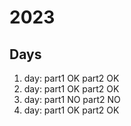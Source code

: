 # 2023

## Days

1. day:
  part1 OK
  part2 OK
2. day:
  part1 OK
  part2 OK
3. day:
  part1 NO
  part2 NO
4. day:
  part1 OK
  part2 OK
